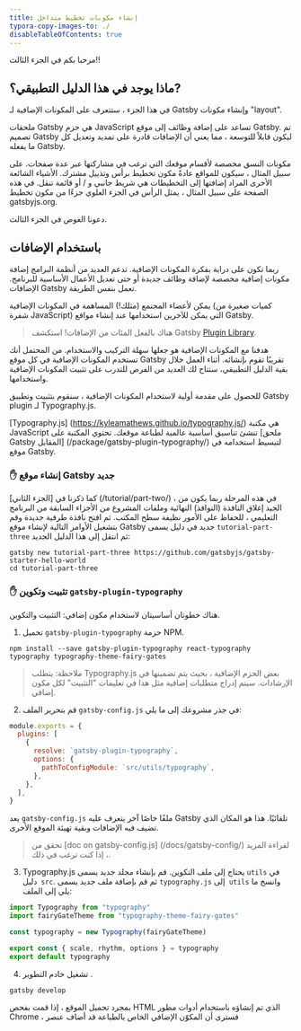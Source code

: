 ```yaml
---
title: إنشاء مكونات تخطيط متداخل
typora-copy-images-to: ./
disableTableOfContents: true
---
```


مرحبا بكم في الجزء الثالث!!

## ماذا يوجد في هذا الدليل التطبيقي؟?

في هذا الجزء ، ستتعرف على المكونات الإضافية لـ Gatsby وإنشاء مكونات "layout".

ملحقات Gatsby هي حزم JavaScript تساعد على إضافة وظائف إلى موقع Gatsby. تم تصميم Gatsby ليكون قابلاً للتوسعة ، مما يعني أن الإضافات قادرة على تمديد وتعديل كل ما يفعله Gatsby.


مكونات النسق مخصصة لأقسام موقعك التي ترغب في مشاركتها عبر عدة صفحات. على سبيل المثال ، سيكون للمواقع عادةً مكون تخطيط برأس وتذييل مشترك. الأشياء الشائعة الأخرى المراد إضافتها إلى التخطيطات هي شريط جانبي و / أو قائمة تنقل. في هذه الصفحة على سبيل المثال ، يمثل الرأس في الجزء العلوي جزءًا من مكون تخطيط gatsbyjs.org.

دعونا الغوص في الجزء الثالث.

## باستخدام الإضافات

ربما تكون على دراية بفكرة المكونات الإضافية. تدعم العديد من أنظمة البرامج إضافة مكونات إضافية مخصصة لإضافة وظائف جديدة أو حتى تعديل الأعمال الأساسية للبرنامج. الإضافات Gatsby تعمل بنفس الطريقة.

يمكن لأعضاء المجتمع (مثلك!) المساهمة في المكونات الإضافية (كميات صغيرة من شفرة JavaScript) التي يمكن للآخرين استخدامها عند إنشاء مواقع Gatsby.

> هناك بالفعل المئات من الإضافات! استكشف Gatsby [Plugin Library](/plugins/).

هدفنا مع المكونات الإضافية هو جعلها سهلة التركيب والاستخدام. من المحتمل أنك تستخدم المكونات الإضافية في كل موقع Gatsby تقريبًا تقوم بإنشائه. أثناء العمل خلال بقية الدليل التطبيقي، ستتاح لك العديد من الفرص للتدرب على تثبيت المكونات الإضافية واستخدامها.

للحصول على مقدمة أولية لاستخدام المكونات الإضافية ، سنقوم بتثبيت وتطبيق Gatsby plugin لـ Typography.js.

[Typography.js] (https://kyleamathews.github.io/typography.js/) هي مكتبة JavaScript تنشئ تناسيق أساسية عالمية لطباعة موقعك. تحتوي المكتبة على [ملحق Gatsby المقابل] (/package/gatsby-plugin-typography/) لتبسيط استخدامه في موقع Gatsby.
### ✋ إنشاء موقع Gatsby جديد

كما ذكرنا في [الجزء الثاني] (/tutorial/part-two/) ، في هذه المرحلة ربما يكون من الجيد إغلاق النافذة (النوافذ) النهائية وملفات المشروع من الأجزاء السابقة من البرنامج التعليمي ، للحفاظ على الأمور نظيفة سطح المكتب. ثم افتح نافذة طرفية جديدة وقم بتشغيل الأوامر التالية لإنشاء موقع Gatsby جديد في دليل يسمى `tutorial-part-three` ثم انتقل إلى هذا الدليل الجديد:

```shell
gatsby new tutorial-part-three https://github.com/gatsbyjs/gatsby-starter-hello-world
cd tutorial-part-three
```

### ✋ تثبيت وتكوين `gatsby-plugin-typography`

هناك خطوتان أساسيتان لاستخدام مكون إضافي: التثبيت والتكوين.

1. تحميل `gatsby-plugin-typography`  حزمة NPM.

```shell
npm install --save gatsby-plugin-typography react-typography typography typography-theme-fairy-gates
```

> ملاحظة: يتطلب Typography.js بعض الحزم الإضافية ، بحيث يتم تضمينها في الإرشادات. سيتم إدراج متطلبات إضافية مثل هذا في تعليمات "التثبيت" لكل مكون إضافي.

2. قم بتحرير الملف `gatsby-config.js` في جذر مشروعك إلى ما يلي:

```javascript:title=gatsby-config.js
module.exports = {
  plugins: [
    {
      resolve: `gatsby-plugin-typography`,
      options: {
        pathToConfigModule: `src/utils/typography`,
      },
    },
  ],
}
```

يعد `gatsby-config.js` ملفًا خاصًا آخر يتعرف عليه Gatsby تلقائيًا. هذا هو المكان الذي تضيف فيه الإضافات وبقية تهيئة الموقع الأخرى.

> تحقق من [doc on gatsby-config.js] (/docs/gatsby-config/) لقراءة المزيد ، إذا كنت ترغب في ذلك.

3. Typography.js يحتاج إلى ملف التكوين. قم بإنشاء مجلد جديد يسمى `utils` في دليل` src`. ثم قم بإضافة ملف جديد يسمى `typography.js` إلى` utils` وانسخ ما يلي إلى الملف:

```javascript:title=src/utils/typography.js
import Typography from "typography"
import fairyGateTheme from "typography-theme-fairy-gates"

const typography = new Typography(fairyGateTheme)

export const { scale, rhythm, options } = typography
export default typography
```

4. تشغيل خادم التطوير .

```shell
gatsby develop
```
بمجرد تحميل الموقع ، إذا قمت بفحص HTML الذي تم إنشاؤه باستخدام أدوات مطور Chrome ، فسترى أن المكوّن الإضافي الخاص بالطباعة قد أضاف عنصر <style> إلى العنصر <head> مع CSS الذي تم إنشاؤه:
  
![typography-styles](typography-styles.png)

### ✋ قم بإجراء بعض التغييرات في المحتوى والأسلوب

انسخ ما يلي إلى `src/pages/index.js` حتى تتمكن من رؤية
تأثير CSS التي تم إنشاؤها بواسطة Typography.js أفضل.

```jsx:title=src/pages/index.js
import React from "react"

export default () => (
  <div>
    <h1>Hi! I'm building a fake Gatsby site as part of a tutorial!</h1>
    <p>
      What do I like to do? Lots of course but definitely enjoy building
      websites.
    </p>
  </div>
)
```

يجب أن يبدو موقعك الآن هكذا:

![no-layout](no-layout.png)

دعونا نجعل تحسنا سريعا. تحتوي العديد من المواقع على عمود واحد من النص يتمركز في منتصف الصفحة. لإنشاء هذا ، أضف التناسيق التالية إلى

`<div>` in `src/pages/index.js`.

```jsx:title=src/pages/index.js
import React from "react"

export default () => (
  // highlight-next-line
  <div style={{ margin: `3rem auto`, maxWidth: 600 }}>
    <h1>Hi! I'm building a fake Gatsby site as part of a tutorial!</h1>
    <p>
      What do I like to do? Lots of course but definitely enjoy building
      websites.
    </p>
  </div>
)
```

![with-layout2](with-layout2.png)

حلو. لقد قمت بتثبيت وتهيئة أول مكون إضافي لـ Gatsby!

## إنشاء مكونات التخطيط

الآن دعنا ننتقل إلى التعرف على مكونات التخطيط. للاستعداد لهذا الجزء ، أضف صفحتين جديدتين إلى مشروعك: صفحة حول وصفحة اتصال.

```jsx:title=src/pages/about.js
import React from "react"

export default () => (
  <div>
    <h1>About me</h1>
    <p>I’m good enough, I’m smart enough, and gosh darn it, people like me!</p>
  </div>
)
```

```jsx:title=src/pages/contact.js
import React from "react"

export default () => (
  <div>
    <h1>I'd love to talk! Email me at the address below</h1>
    <p>
      <a href="mailto:me@example.com">me@example.com</a>
    </p>
  </div>
)
```

لنرى كيف تبدو الصفحة الجديدة:

![about-uncentered](about-uncentered.png)

سيكون من الرائع أن يتم توسيط محتوى الصفحتين الجديدتين مثل صفحة الفهرس. وسيكون من الجيد أن يكون لديك نوع من التنقل الشامل ، لذلك يسهل على الزائرين العثور على كل صفحة من الصفحات الفرعية وزيارتها.

ستتعامل مع هذه التغييرات عن طريق إنشاء مكون التخطيط الأول.

### ✋ قم بإنشاء مكون التصميم الأول الخاص بك

1. إنشاء مجلد جديد في `src/components`.

2. قم بإنشاء مكون تخطيط أساسي جدًا على `src/components/layout.js`:

```jsx:title=src/components/layout.js
import React from "react"

export default ({ children }) => (
  <div style={{ margin: `3rem auto`, maxWidth: 650, padding: `0 1rem` }}>
    {children}
  </div>
)
```

3. قم باستيراد مكون التصميم الجديد هذا إلى مكون الصفحة src/pages/index.js`:

```jsx:title=src/pages/index.js
import React from "react"
import Layout from "../components/layout" // highlight-line

export default () => (
  <Layout> {/* highlight-line */}
    <h1>Hi! I'm building a fake Gatsby site as part of a tutorial!</h1>
    <p>
      What do I like to do? Lots of course but definitely enjoy building
      websites.
    </p>
  </Layout> {/* highlight-line */}
)
```

![with-layout2](with-layout2.png)

الحلو ، والتخطيط يعمل! لا يزال محتوى صفحة الفهرس مركَّزًا.

ولكن حاول الانتقال إلى `/about/`, أو `/contact/`. لا يزال المحتوى على تلك الصفحات غير مركز.

4. قم باستيراد مكون التخطيط في `about.js` و` contact.js` (كما فعلت بالنسبة لـ index.js` في الخطوة السابقة).

تتمحور محتويات الصفحات الثلاث جميعها بفضل مكون التخطيط المشترك هذا!

### ✋ إضافة عنوان الموقع

1. أضف السطر التالي إلى مكون التخطيط الجديد الخاص بك:

```jsx:title=src/components/layout.js
import React from "react"

export default ({ children }) => (
  <div style={{ margin: `3rem auto`, maxWidth: 650, padding: `0 1rem` }}>
    <h3>MySweetSite</h3> {/* highlight-line */}
    {children}
  </div>
)
```

إذا ذهبت إلى أي من صفحاتك الثلاث ، فستظهر العنوان نفسه مضافًا ، على سبيل المثال صفحة `/about/`:

![with-title](with-title.png)

### ✋ إضافة روابط التنقل بين الصفحات

1. انسخ ما يلي إلى ملف مكون التخطيط الخاص بك:

```jsx:title=src/components/layout.js
import React from "react"
// highlight-start
import { Link } from "gatsby"

const ListLink = props => (
  <li style={{ display: `inline-block`, marginRight: `1rem` }}>
    <Link to={props.to}>{props.children}</Link>
  </li>
)
// highlight-end

export default ({ children }) => (
  <div style={{ margin: `3rem auto`, maxWidth: 650, padding: `0 1rem` }}>
    {/* highlight-start */}
    <header style={{ marginBottom: `1.5rem` }}>
      <Link to="/" style={{ textShadow: `none`, backgroundImage: `none` }}>
        <h3 style={{ display: `inline` }}>MySweetSite</h3>
      </Link>
      <ul style={{ listStyle: `none`, float: `right` }}>
        <ListLink to="/">Home</ListLink>
        <ListLink to="/about/">About</ListLink>
        <ListLink to="/contact/">Contact</ListLink>
      </ul>
    </header>
    {/* highlight-end */}
    {children}
  </div>
)
```

![with-navigation2](with-navigation2.png)

وهناك لديك! موقع من ثلاث صفحات مع تنقل شامل أساسي.

__تحدي: _بفضل قوى "مكون التخطيط" الجديدة ، حاول إضافة الرؤوس والتذييلات والتنقل الشامل والأشرطة الجانبية وما إلى ذلك إلى مواقع Gatsby الخاصة بك!

## ما الذي سيأتي بعد ذلك؟
متابعة إلى [الجزء الرابع من الدليل التطبيقي](/tutorial/part-four/) حيث ستبدأ في التعرف على طبقة بيانات Gatsby وإنشاء صفحات برمجياً!
